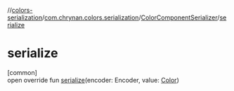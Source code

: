 //[colors-serialization](../../../index.md)/[com.chrynan.colors.serialization](../index.md)/[ColorComponentSerializer](index.md)/[serialize](serialize.md)

# serialize

[common]\
open override fun [serialize](serialize.md)(encoder: Encoder, value: [Color](../../../../colors-core/colors-core/com.chrynan.colors/-color/index.md))
